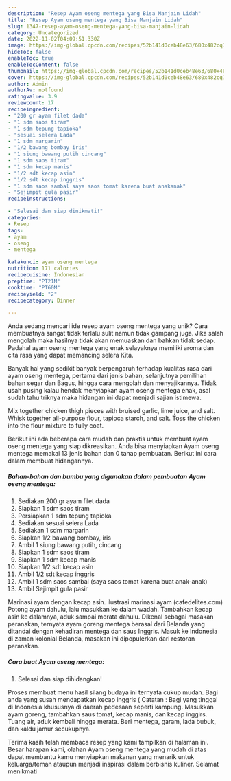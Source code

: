 ```yaml
---
description: "Resep Ayam oseng mentega yang Bisa Manjain Lidah"
title: "Resep Ayam oseng mentega yang Bisa Manjain Lidah"
slug: 1347-resep-ayam-oseng-mentega-yang-bisa-manjain-lidah
category: Uncategorized
date: 2022-11-02T04:09:51.330Z
image: https://img-global.cpcdn.com/recipes/52b141d0ceb48e63/680x482cq70/ayam-oseng-mentega-foto-resep-utama.jpg
hideToc: false
enableToc: true
enableTocContent: false
thumbnail: https://img-global.cpcdn.com/recipes/52b141d0ceb48e63/680x482cq70/ayam-oseng-mentega-foto-resep-utama.jpg
cover: https://img-global.cpcdn.com/recipes/52b141d0ceb48e63/680x482cq70/ayam-oseng-mentega-foto-resep-utama.jpg
author: Admin
authorAv: notfound
ratingvalue: 3.9
reviewcount: 17
recipeingredient:
- "200 gr ayam filet dada"
- "1 sdm saos tiram"
- "1 sdm tepung tapioka"
- "sesuai selera Lada"
- "1 sdm margarin"
- "1/2 bawang bombay iris"
- "1 siung bawang putih cincang"
- "1 sdm saos tiram"
- "1 sdm kecap manis"
- "1/2 sdt kecap asin"
- "1/2 sdt kecap inggris"
- "1 sdm saos sambal saya saos tomat karena buat anakanak"
- "Sejimpit gula pasir"
recipeinstructions:

- "Selesai dan siap dinikmati!"
categories:
- Resep
tags:
- ayam
- oseng
- mentega

katakunci: ayam oseng mentega 
nutrition: 171 calories
recipecuisine: Indonesian
preptime: "PT21M"
cooktime: "PT60M"
recipeyield: "2"
recipecategory: Dinner

---
```





Anda sedang mencari ide resep ayam oseng mentega yang unik? Cara membuatnya sangat tidak terlalu sulit namun tidak gampang juga. Jika salah mengolah maka hasilnya tidak akan memuaskan dan bahkan tidak sedap. Padahal ayam oseng mentega yang enak selayaknya memiliki aroma dan cita rasa yang dapat memancing selera Kita.





Banyak hal yang sedikit banyak berpengaruh terhadap kualitas rasa dari ayam oseng mentega, pertama dari jenis bahan, selanjutnya pemilihan bahan segar dan Bagus, hingga cara mengolah dan menyajikannya. Tidak usah pusing kalau hendak menyiapkan ayam oseng mentega enak,      asal sudah tahu triknya maka hidangan ini dapat menjadi sajian istimewa.














Mix together chicken thigh pieces with bruised garlic, lime juice, and salt. Whisk together all-purpose flour, tapioca starch, and salt. Toss the chicken into the flour mixture to fully coat.






Berikut ini ada beberapa cara mudah dan praktis untuk membuat ayam oseng mentega yang siap dikreasikan. Anda bisa menyiapkan Ayam oseng mentega memakai 13 jenis bahan dan 0 tahap pembuatan. Berikut ini cara dalam membuat hidangannya.

<!--inarticleads1-->

##### Bahan-bahan dan bumbu yang digunakan dalam pembuatan Ayam oseng mentega:

1. Sediakan 200 gr ayam filet dada
1. Siapkan 1 sdm saos tiram
1. Persiapkan 1 sdm tepung tapioka
1. Sediakan sesuai selera Lada
1. Sediakan 1 sdm margarin
1. Siapkan 1/2 bawang bombay, iris
1. Ambil 1 siung bawang putih, cincang
1. Siapkan 1 sdm saos tiram
1. Siapkan 1 sdm kecap manis
1. Siapkan 1/2 sdt kecap asin
1. Ambil 1/2 sdt kecap inggris
1. Ambil 1 sdm saos sambal (saya saos tomat karena buat anak-anak)
1. Ambil Sejimpit gula pasir


Marinasi ayam dengan kecap asin. ilustrasi marinasi ayam (cafedelites.com) Potong ayam dahulu, lalu masukkan ke dalam wadah. Tambahkan kecap asin ke dalamnya, aduk sampai merata dahulu. Dikenal sebagai masakan peranakan, ternyata ayam goreng mentega berasal dari Belanda yang ditandai dengan kehadiran mentega dan saus Inggris. Masuk ke Indonesia di zaman kolonial Belanda, masakan ini dipopulerkan dari restoran peranakan. 

<!--inarticleads2-->

##### Cara buat Ayam oseng mentega:


1. Selesai dan siap dihidangkan!

Proses membuat menu hasil silang budaya ini ternyata cukup mudah. Bagi anda yang susah mendapatkan kecap inggris ( Catatan : Bagi yang tinggal di Indonesia khususnya di daerah pedesaan seperti kampung. Masukkan ayam goreng, tambahkan saus tomat, kecap manis, dan kecap inggirs. Tuang air, aduk kembali hingga merata. Beri mentega, garam, lada bubuk, dan kaldu jamur secukupnya. 

Terima kasih telah membaca resep yang kami tampilkan di halaman ini. Besar harapan kami, olahan Ayam oseng mentega yang mudah di atas dapat membantu kamu menyiapkan makanan yang menarik untuk keluarga/teman ataupun menjadi inspirasi dalam berbisnis kuliner. Selamat menikmati
